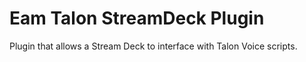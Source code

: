 # Eam Talon StreamDeck Plugin

Plugin that allows a Stream Deck to interface with Talon Voice scripts.
